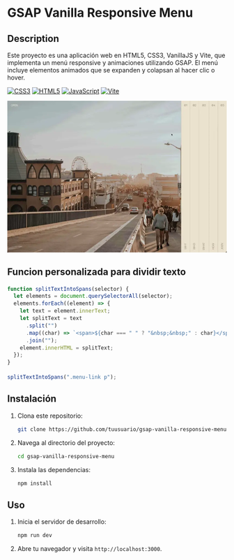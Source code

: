 # GSAP Vanilla Responsive Menu

## Description

Este proyecto es una aplicación web en HTML5, CSS3, VanillaJS y Vite, que implementa un menú responsive y animaciones utilizando GSAP. El menú incluye elementos animados que se expanden y colapsan al hacer clic o hover.

[![CSS3](https://img.shields.io/badge/css3-%231572B6.svg?style=for-the-badge&logo=css3&logoColor=white)]()
[![HTML5](https://img.shields.io/badge/html5-%23E34F26.svg?style=for-the-badge&logo=html5&logoColor=white)]()
[![JavaScript](https://img.shields.io/badge/JavaScript-323330?style=for-the-badge&logo=javascript&logoColor=F7DF1E)]()
[![Vite](https://img.shields.io/badge/Vite-B73BFE?style=for-the-badge&logo=vite&logoColor=FFD62E)]()

![Code](public/assets/doc1.webp)

## Funcion personalizada para dividir texto

```javascript
function splitTextIntoSpans(selector) {
  let elements = document.querySelectorAll(selector);
  elements.forEach((element) => {
    let text = element.innerText;
    let splitText = text
      .split("")
      .map((char) => `<span>${char === " " ? "&nbsp;&nbsp;" : char}</span>`)
      .join("");
    element.innerHTML = splitText;
  });
}

splitTextIntoSpans(".menu-link p");
```

## Instalación

1. Clona este repositorio:
   ```sh
   git clone https://github.com/tuusuario/gsap-vanilla-responsive-menu.git
   ```
2. Navega al directorio del proyecto:
   ```sh
   cd gsap-vanilla-responsive-menu
   ```
3. Instala las dependencias:
   ```sh
   npm install
   ```

## Uso

1. Inicia el servidor de desarrollo:
   ```sh
   npm run dev
   ```
2. Abre tu navegador y visita `http://localhost:3000`.
